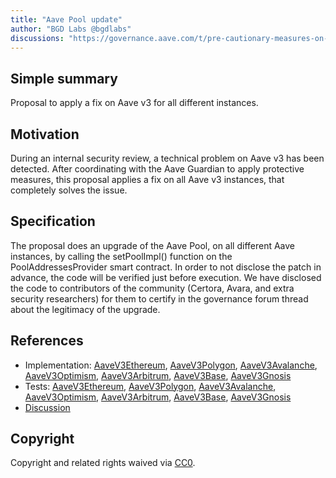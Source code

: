 ```yaml
---
title: "Aave Pool update"
author: "BGD Labs @bgdlabs"
discussions: "https://governance.aave.com/t/pre-cautionary-measures-on-three-aave-v3-assets/16037"
---
```


## Simple summary

Proposal to apply a fix on Aave v3 for all different instances.

## Motivation

During an internal security review, a technical problem on Aave v3 has been detected. After coordinating with the Aave Guardian to apply protective measures, this proposal applies a fix on all Aave v3 instances, that completely solves the issue.

## Specification

The proposal does an upgrade of the Aave Pool, on all different Aave instances, by calling the setPoolImpl() function on the PoolAddressesProvider smart contract.
In order to not disclose the patch in advance, the code will be verified just before execution. We have disclosed the code to contributors of the community (Certora, Avara, and extra security researchers) for them to certify in the governance forum thread about the legitimacy of the upgrade.

## References

- Implementation: [AaveV3Ethereum](https://github.com/bgd-labs/aave-proposals-v3/blob/af9ef67aebf264eab4d163f28e27e89a2e405a5a/src/20240104_Multi_Patch/AaveV3Ethereum_Patch_20240104.sol), [AaveV3Polygon](https://github.com/bgd-labs/aave-proposals-v3/blob/af9ef67aebf264eab4d163f28e27e89a2e405a5a/src/20240104_Multi_Patch/AaveV3Polygon_Patch_20240104.sol), [AaveV3Avalanche](https://github.com/bgd-labs/aave-proposals-v3/blob/af9ef67aebf264eab4d163f28e27e89a2e405a5a/src/20240104_Multi_Patch/AaveV3Avalanche_Patch_20240104.sol), [AaveV3Optimism](https://github.com/bgd-labs/aave-proposals-v3/blob/af9ef67aebf264eab4d163f28e27e89a2e405a5a/src/20240104_Multi_Patch/AaveV3Optimism_Patch_20240104.sol), [AaveV3Arbitrum](https://github.com/bgd-labs/aave-proposals-v3/blob/af9ef67aebf264eab4d163f28e27e89a2e405a5a/src/20240104_Multi_Patch/AaveV3Arbitrum_Patch_20240104.sol), [AaveV3Base](https://github.com/bgd-labs/aave-proposals-v3/blob/af9ef67aebf264eab4d163f28e27e89a2e405a5a/src/20240104_Multi_Patch/AaveV3Base_Patch_20240104.sol), [AaveV3Gnosis](https://github.com/bgd-labs/aave-proposals-v3/blob/af9ef67aebf264eab4d163f28e27e89a2e405a5a/src/20240104_Multi_Patch/AaveV3Gnosis_Patch_20240104.sol)
- Tests: [AaveV3Ethereum](https://github.com/bgd-labs/aave-proposals-v3/blob/af9ef67aebf264eab4d163f28e27e89a2e405a5a/src/20240104_Multi_Patch/AaveV3Ethereum_Patch_20240104.t.sol), [AaveV3Polygon](https://github.com/bgd-labs/aave-proposals-v3/blob/af9ef67aebf264eab4d163f28e27e89a2e405a5a/src/20240104_Multi_Patch/AaveV3Polygon_Patch_20240104.t.sol), [AaveV3Avalanche](https://github.com/bgd-labs/aave-proposals-v3/blob/af9ef67aebf264eab4d163f28e27e89a2e405a5a/src/20240104_Multi_Patch/AaveV3Avalanche_Patch_20240104.t.sol), [AaveV3Optimism](https://github.com/bgd-labs/aave-proposals-v3/blob/af9ef67aebf264eab4d163f28e27e89a2e405a5a/src/20240104_Multi_Patch/AaveV3Optimism_Patch_20240104.t.sol), [AaveV3Arbitrum](https://github.com/bgd-labs/aave-proposals-v3/blob/af9ef67aebf264eab4d163f28e27e89a2e405a5a/src/20240104_Multi_Patch/AaveV3Arbitrum_Patch_20240104.t.sol), [AaveV3Base](https://github.com/bgd-labs/aave-proposals-v3/blob/af9ef67aebf264eab4d163f28e27e89a2e405a5a/src/20240104_Multi_Patch/AaveV3Base_Patch_20240104.t.sol), [AaveV3Gnosis](https://github.com/bgd-labs/aave-proposals-v3/blob/af9ef67aebf264eab4d163f28e27e89a2e405a5a/src/20240104_Multi_Patch/AaveV3Gnosis_Patch_20240104.t.sol)
- [Discussion](https://governance.aave.com/t/pre-cautionary-measures-on-three-aave-v3-assets/16037)

## Copyright

Copyright and related rights waived via [CC0](https://creativecommons.org/publicdomain/zero/1.0/).
